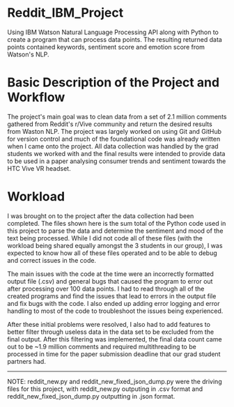 # Reddit_IBM_Project
Using IBM Watson Natural Language Processing API along with Python to create a program that can process data points. The resulting returned data points contained keywords, sentiment score and emotion score from Watson's NLP.

# Basic Description of the Project and Workflow
The project's main goal was to clean data from a set of 2.1 million comments gathered from Reddit's r/Vive community and return the desired results from Waston NLP. The project was largely worked on using Git and GitHub for version control and much of the foundational code was already written when I came onto the project. All data collection was handled by the grad students we worked with and the final results were intended to provide data to be used in a paper analysing consumer trends and sentiment towards the HTC Vive VR headset.

# Workload
I was brought on to the project after the data collection had been completed. The files shown here is the sum total of the Python code used in this project to parse the data and determine the sentiment and mood of the text being processed. While I did not code all of these files (with the workload being shared equally amongst the 3 students in our group), I was expected to know how all of these files operated and to be able to debug and correct issues in the code.

The main issues with the code at the time were an incorrectly formatted output file (.csv) and general bugs that caused the program to error out after processing over 100 data points. I had to read through all of the created programs and find the issues that lead to errors in the output file and fix bugs with the code. I also ended up adding error logging and error handling to most of the code to troubleshoot the issues being experienced. 

After these initial problems were resolved, I also had to add features to better filter through useless data in the data set to be excluded from the final output. After this filtering was implemented, the final data count came out to be ~1.9 million comments and required multithreading to be processed in time for the paper submission deadline that our grad student partners had.

-------
NOTE: reddit_new.py and reddit_new_fixed_json_dump.py were the driving files for this project, with reddit_new.py outputing in .csv format and reddit_new_fixed_json_dump.py outputting in .json format.
